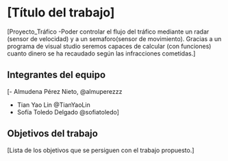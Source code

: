 # [Título del trabajo]

[Proyecto_Tráfico
-Poder controlar el flujo del tráfico mediante un radar (sensor de velocidad) y a un semaforo(sensor de movimiento). Gracias a un programa de visual studio seremos capaces de calcular (con funciones) cuanto dinero se ha recaudado según las infracciones cometidas.]

## Integrantes del equipo

[- Almudena Pérez Nieto, @almuperezzz
- Tian Yao Lin @TianYaoLin
- Sofía Toledo Delgado @sofiatoledo]

## Objetivos del trabajo

[Lista de los objetivos que se persiguen con el trabajo propuesto.]
